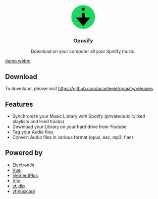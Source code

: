 <div align="center" style="border-bottom: none">
    <img src="./build/icon.png" width="80" height="80" alt="Opusify"/> 
    <h3>Opusify</h3>
    <p>Download on your computer all your Spotify music.</p>
</div>

[demo.webm](https://user-images.githubusercontent.com/12775815/204139325-97169df9-c081-4dfd-8069-9d7a23b863f6.webm)

## Download

To download, please visit https://github.com/acantepie/opusify/releases

## Features
- Synchronize your Music Library with Spotify (private/public/liked playlists and liked tracks)
- Download your Library on your hard drive from Youtube
- Tag your Audio files
- Convert Audio files in various format (opus, aac, mp3, flac)

## Powered by

- [ElectronJs](https://www.electronjs.org/)
- [Vue](https://www.vuejs.org)
- [ElementPlus](https://element-plus.org/)
- [Vite](https://vitejs.dev/)
- [yt_dlp](https://github.com/yt-dlp/yt-dlp)
- [ytmusicapi](https://github.com/sigma67/ytmusicapi)
